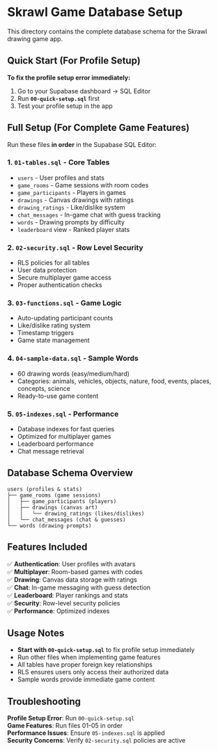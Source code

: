 # Skrawl Game Database Setup

This directory contains the complete database schema for the Skrawl drawing game app.

## Quick Start (For Profile Setup)

**To fix the profile setup error immediately:**

1. Go to your Supabase dashboard → SQL Editor
2. Run **`00-quick-setup.sql`** first
3. Test your profile setup in the app

## Full Setup (For Complete Game Features)

Run these files **in order** in the Supabase SQL Editor:

### 1. `01-tables.sql` - Core Tables
- `users` - User profiles and stats
- `game_rooms` - Game sessions with room codes
- `game_participants` - Players in games
- `drawings` - Canvas drawings with ratings
- `drawing_ratings` - Like/dislike system
- `chat_messages` - In-game chat with guess tracking
- `words` - Drawing prompts by difficulty
- `leaderboard` view - Ranked player stats

### 2. `02-security.sql` - Row Level Security
- RLS policies for all tables
- User data protection
- Secure multiplayer game access
- Proper authentication checks

### 3. `03-functions.sql` - Game Logic
- Auto-updating participant counts
- Like/dislike rating system
- Timestamp triggers
- Game state management

### 4. `04-sample-data.sql` - Sample Words
- 60 drawing words (easy/medium/hard)
- Categories: animals, vehicles, objects, nature, food, events, places, concepts, science
- Ready-to-use game content

### 5. `05-indexes.sql` - Performance
- Database indexes for fast queries
- Optimized for multiplayer games
- Leaderboard performance
- Chat message retrieval

## Database Schema Overview

```
users (profiles & stats)
├── game_rooms (game sessions)
│   ├── game_participants (players)
│   ├── drawings (canvas art)
│   │   └── drawing_ratings (likes/dislikes)
│   └── chat_messages (chat & guesses)
└── words (drawing prompts)
```

## Features Included

✅ **Authentication**: User profiles with avatars  
✅ **Multiplayer**: Room-based games with codes  
✅ **Drawing**: Canvas data storage with ratings  
✅ **Chat**: In-game messaging with guess detection  
✅ **Leaderboard**: Player rankings and stats  
✅ **Security**: Row-level security policies  
✅ **Performance**: Optimized indexes  

## Usage Notes

- **Start with `00-quick-setup.sql`** to fix profile setup immediately
- Run other files when implementing game features
- All tables have proper foreign key relationships
- RLS ensures users only access their authorized data
- Sample words provide immediate game content

## Troubleshooting

**Profile Setup Error**: Run `00-quick-setup.sql`  
**Game Features**: Run files 01-05 in order  
**Performance Issues**: Ensure `05-indexes.sql` is applied  
**Security Concerns**: Verify `02-security.sql` policies are active
